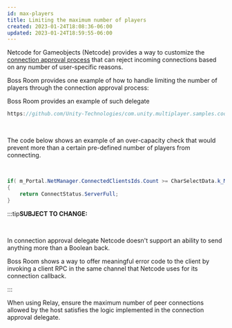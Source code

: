 ```yaml
---
id: max-players
title: Limiting the maximum number of players
created: 2023-01-24T18:08:36-06:00
updated: 2023-01-24T18:59:55-06:00
---
```


Netcode for Gameobjects (Netcode) provides a way to customize the [connection approval process](connection-approval.md) that can reject incoming connections based on any number of user-specific reasons.

Boss Room provides one example of how to handle limiting the number of players through the connection approval process:

Boss Room provides an example of such delegate

```csharp reference
https://github.com/Unity-Technologies/com.unity.multiplayer.samples.coop/blob/main/Assets/Scripts/ConnectionManagement/ConnectionState/HostingState.cs?rgh-link-date=2022-10-19T13%3A14%3A39Z

```

​

The code below shows an example of an over-capacity check that would prevent more than a certain pre-defined number of players from connecting.

​

```csharp
if( m_Portal.NetManager.ConnectedClientsIds.Count >= CharSelectData.k_MaxLobbyPlayers )
{
    return ConnectStatus.ServerFull;
}
```

:::tip**SUBJECT TO CHANGE:**

​

In connection approval delegate Netcode doesn't support an ability to send anything more than a Boolean back.

Boss Room shows a way to offer meaningful error code to the client by invoking a client RPC in the same channel that Netcode uses for its connection callback.

:::

When using Relay, ensure the maximum number of peer connections allowed by the host satisfies the logic implemented in the connection approval delegate.
